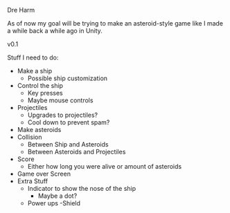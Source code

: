 Dre Harm

As of now my goal will be trying to make an asteroid-style game like I made a while back a while ago in Unity.

v0.1 

Stuff I need to do: 
- Make a ship
    - Possible ship customization
- Control the ship 
    - Key presses
    - Maybe mouse controls
- Projectiles
    - Upgrades to projectiles?
    - Cool down to prevent spam?
- Make asteroids
- Collision
    - Between Ship and Asteroids
    - Between Asteroids and Projectiles
- Score 
    - Either how long you were alive or amount of asteroids
- Game over Screen
- Extra Stuff
    - Indicator to show the nose of the ship
        - Maybe a dot?
    - Power ups 
        -Shield




